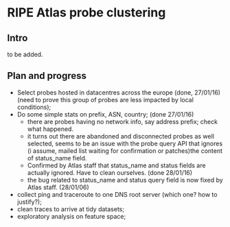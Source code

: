 # RIPE Atlas probe clustering
## Intro
to be added.
## Plan and progress
- Select probes hosted in datacentres across the europe (done, 27/01/16) (need to prove this group of probes are less impacted by local conditions);
- Do some simple stats on prefix, ASN, country; (done 27/01/16)
  - there are probes having no network info, say address prefix; check what happened.
  - it turns out there are abandoned and disconnected probes as well selected, seems to be an issue with the probe query API that ignores (i assume, mailed list waiting for confirmation or patches)the content of status_name field.
  - Confirmed by Atlas staff that status_name and status fields are actually ignored. Have to clean ourselves. (done 28/01/16)
  - the bug related to status_name and status query field is now fixed by Atlas staff. (28/01/06)
- collect ping and traceroute to one DNS root server (which one? how to justify?);
- clean traces to arrive at tidy datasets;
- exploratory analysis on feature space;
